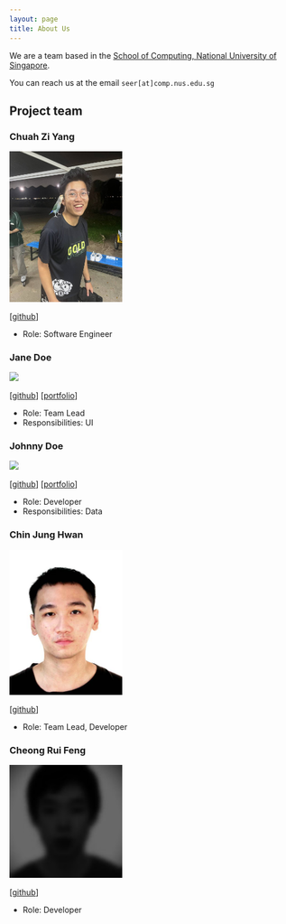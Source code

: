 ```yaml
---
layout: page
title: About Us
---
```


We are a team based in the [School of Computing, National University of Singapore](https://www.comp.nus.edu.sg).

You can reach us at the email `seer[at]comp.nus.edu.sg`

## Project team

### Chuah Zi Yang

<img src="images/chuahziyang.png" width="200px">

[[github](https://github.com/chuahziyang)]

* Role: Software Engineer

### Jane Doe

<img src="images/johndoe.png" width="200px">

[[github](http://github.com/johndoe)]
[[portfolio](team/johndoe.md)]

* Role: Team Lead
* Responsibilities: UI

### Johnny Doe

<img src="images/johndoe.png" width="200px">

[[github](http://github.com/johndoe)] [[portfolio](team/johndoe.md)]

* Role: Developer
* Responsibilities: Data

### Chin Jung Hwan

<img src="images/jhwan0707.png" width="200px">

[[github](http://github.com/jhwan0707)]

* Role: Team Lead, Developer

### Cheong Rui Feng

<img src="images/cerulyean.png" width="200px">

[[github](http://github.com/cerulyean)]

* Role: Developer
